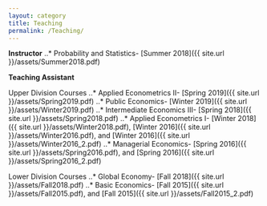```yaml
---
layout: category
title: Teaching
permalink: /Teaching/
---
```


**Instructor**
..* Probability and Statistics- [Summer 2018]({{ site.url }}/assets/Summer2018.pdf)

**Teaching Assistant**

Upper Division Courses
..* Applied Econometrics II- [Spring 2019]({{ site.url }}/assets/Spring2019.pdf)
..* Public Economics- [Winter 2019]({{ site.url }}/assets/Winter2019.pdf)
..* Intermediate Economics III- [Spring 2018]({{ site.url }}/assets/Spring2018.pdf)
..* Applied Econometrics I- [Winter 2018]({{ site.url }}/assets/Winter2018.pdf), [Winter 2016]({{ site.url }}/assets/Winter2016.pdf), and [Winter 2016]({{ site.url }}/assets/Winter2016_2.pdf)
..* Managerial Economics- [Spring 2016]({{ site.url }}/assets/Spring2016.pdf), and [Spring 2016]({{ site.url }}/assets/Spring2016_2.pdf)

Lower Division Courses
..* Global Economy- [Fall 2018]({{ site.url }}/assets/Fall2018.pdf)
..* Basic Economics- [Fall 2015]({{ site.url }}/assets/Fall2015.pdf), and [Fall 2015]({{ site.url }}/assets/Fall2015_2.pdf)
